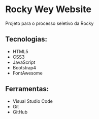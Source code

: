 # Rocky Wey Website
Projeto para o processo seletivo da Rocky
## Tecnologias:
- HTML5
- CSS3
- JavaScript
- Bootstrap4
- FontAwesome
## Ferramentas:
- Visual Studio Code
- Git
- GitHub
